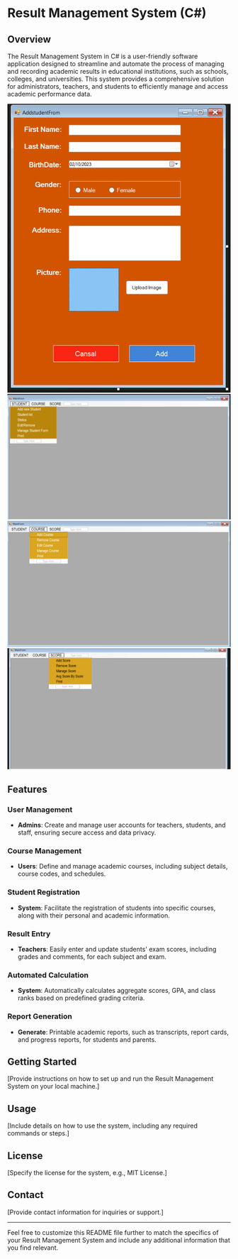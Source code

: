 # Result Management System (C#)

## Overview

The Result Management System in C# is a user-friendly software application designed to streamline and automate the process of managing and recording academic results in educational institutions, such as schools, colleges, and universities. This system provides a comprehensive solution for administrators, teachers, and students to efficiently manage and access academic performance data.

![Result Management System](assets/1c.png)
![Result Management System](assets/2c.png)
![Result Management System](assets/3c.png)
![Result Management System](assets/4c.png)


## Features

### User Management

- **Admins**: Create and manage user accounts for teachers, students, and staff, ensuring secure access and data privacy.

### Course Management

- **Users**: Define and manage academic courses, including subject details, course codes, and schedules.

### Student Registration

- **System**: Facilitate the registration of students into specific courses, along with their personal and academic information.

### Result Entry

- **Teachers**: Easily enter and update students' exam scores, including grades and comments, for each subject and exam.

### Automated Calculation

- **System**: Automatically calculates aggregate scores, GPA, and class ranks based on predefined grading criteria.

### Report Generation

- **Generate**: Printable academic reports, such as transcripts, report cards, and progress reports, for students and parents.

## Getting Started

[Provide instructions on how to set up and run the Result Management System on your local machine.]

## Usage

[Include details on how to use the system, including any required commands or steps.]

## License

[Specify the license for the system, e.g., MIT License.]

## Contact

[Provide contact information for inquiries or support.]

---

Feel free to customize this README file further to match the specifics of your Result Management System and include any additional information that you find relevant.
